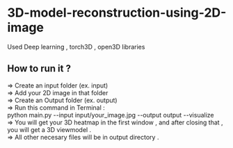 # 3D-model-reconstruction-using-2D-image
Used Deep learning , torch3D , open3D libraries


## How to run it ?  

=> Create an input folder (ex. input) <br>
=> Add your 2D image in that folder <br>
=> Create an Output folder (ex. output)<br>
=> Run this command in Terminal : <br>
      python main.py --input input/your_image.jpg --output output --visualize<br>
=> You will get your 3D heatmap in the first window , and after closing that , you will get a 3D viewmodel . <br>
=> All other necesary files will be in output directory .<br>
